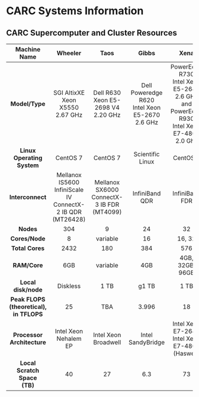 # CARC Systems Information

## CARC Supercomputer and Cluster Resources

| **Machine Name** | **Wheeler** | **Taos** | **Gibbs** | **Xena** | **Hopper** |
| :---: | :---: | :---: | :---: | :---: | :---: |
| **Model/Type** | SGI AltixXE<br>Xeon X5550<br>2.67 GHz | Dell R630<br>Xeon E5-2698 V4<br>2.20 GHz | Dell Poweredge R620<br>Intel Xeon E5-2670<br>2.6 GHz | PowerEdge R730<br>Intel Xeon E5-2640<br>2.6 GHz<br>and<br>PowerEdge R930<br>Intel Xeon E7-4809<br>2.0 Ghz | Intel Xeon Gold R6226R<br>2.9 GHz<br>and<br>Intel Xeon Gold 6242<br>2.8 GHz |
| **Linux Operating<br>System** | CentOS 7 | CentOS 7 | Scientific Linux | CentOS 7 |
| **Interconnect** | Mellanox IS5600<br>InfiniScale IV<br>ConnectX-2 IB QDR<br>(MT26428) | Mellanox SX6000<br>ConnectX-3 IB FDR<br>(MT4099) | InfiniBand QDR | InfiniBand FDR |
| **Nodes** | 304 | 9 | 24 | 32 | 55 |
| **Cores/Node** | 8 | variable | 16 | 16, 32 | 32 |
| **Total Cores** | 2432 | 180 | 384 | 576 | 1760 |
| **RAM/Core** | 6GB | variable | 4GB | 4GB, 32GB, 96GB | variable |
| **Local disk/node** | Diskless | 1 TB | g1 TB | 1 TB |
| **Peak FLOPS<br>(theoretical),<br>in TFLOPS** | 25 | TBA | 3.996 | 18 |
| **Processor Architecture** | Intel Xeon<br>Nehalem EP | Intel Xeon<br>Broadwell | Intel SandyBridge | Intel Xeon E7-2640<br>Intel Xeon E7-4809<br>(Haswell) |
| **Local Scratch Space<br>(TB)** | 40 | 27 | 6.3 | 73 |
